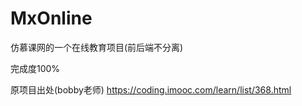 # MxOnline
仿慕课网的一个在线教育项目(前后端不分离)

完成度100%

原项目出处(bobby老师)  https://coding.imooc.com/learn/list/368.html
